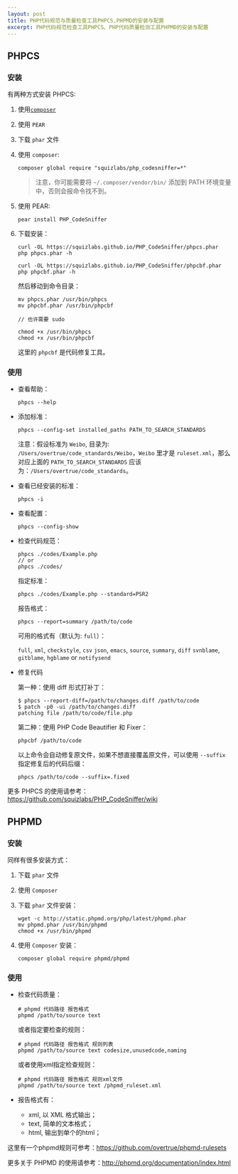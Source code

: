 ```yaml
---
layout: post
title: PHP代码规范与质量检查工具PHPCS,PHPMD的安装与配置
excerpt: PHP代码规范检查工具PHPCS、PHP代码质量检测工具PHPMD的安装与配置
---
```


## PHPCS

### 安装

有两种方式安装 PHPCS:

1. 使用[`composer`](http://getcomposer.org/)
2. 使用 `PEAR`
3. 下载 `phar` 文件

1. 使用 `composer`:

    ```shell
    composer global require "squizlabs/php_codesniffer=*"
    ```

    > 注意，你可能需要将 `~/.composer/vendor/bin/` 添加到 PATH 环境变量中，否则会报命令找不到。

2. 使用 PEAR:

    ```shell
    pear install PHP_CodeSniffer
    ```

3. 下载安装：

    ```shell
    curl -OL https://squizlabs.github.io/PHP_CodeSniffer/phpcs.phar
    php phpcs.phar -h

    curl -OL https://squizlabs.github.io/PHP_CodeSniffer/phpcbf.phar
    php phpcbf.phar -h
    ```

    然后移动到命令目录：

    ```shell
    mv phpcs.phar /usr/bin/phpcs
    mv phpcbf.phar /usr/bin/phpcbf

    // 也许需要 sudo

    chmod +x /usr/bin/phpcs
    chmod +x /usr/bin/phpcbf
    ```

    这里的 `phpcbf` 是代码修复工具。

### 使用

- 查看帮助：

    ```shell
    phpcs --help
    ```
- 添加标准：

    ```shell
    phpcs --config-set installed_paths PATH_TO_SEARCH_STANDARDS
    ```

    注意：假设标准为 `Weibo`, 目录为: `/Users/overtrue/code_standards/Weibo`，`Weibo` 里才是 `ruleset.xml`，那么对应上面的 `PATH_TO_SEARCH_STANDARDS` 应该为：`/Users/overtrue/code_standards`。

- 查看已经安装的标准：

    ```shell
    phpcs -i
    ```

- 查看配置：

    ```shell
    phpcs --config-show
    ```

- 检查代码规范：

    ```shell
    phpcs ./codes/Example.php
    // or
    phpcs ./codes/
    ```

    指定标准：

    ```shell
    phpcs ./codes/Example.php --standard=PSR2
    ```

    报告格式：

    ```shell
    phpcs --report=summary /path/to/code
    ```
    可用的格式有（默认为: `full`）：

    `full`, `xml`, `checkstyle`, `csv`
    `json`, `emacs`, `source`, `summary`, `diff`
    `svnblame`, `gitblame`, `hgblame` or `notifysend`

- 修复代码

   第一种：使用 diff 形式打补丁：

   ```shell
   $ phpcs --report-diff=/path/to/changes.diff /path/to/code
   $ patch -p0 -ui /path/to/changes.diff
   patching file /path/to/code/file.php
   ```

   第二种：使用 PHP Code Beautifier 和 Fixer：

   ```shell
   phpcbf /path/to/code
   ```
   以上命令会自动修复原文件，如果不想直接覆盖原文件，可以使用 `--suffix` 指定修复后的代码后缀：

   ```shell
   phpcs /path/to/code --suffix=.fixed
   ```

更多 PHPCS 的使用请参考：https://github.com/squizlabs/PHP_CodeSniffer/wiki


## PHPMD

### 安装

同样有很多安装方式：

1. 下载 `phar` 文件
2. 使用 `Composer`

1. 下载 `phar` 文件安装：

    ```shell
    wget -c http://static.phpmd.org/php/latest/phpmd.phar
    mv phpmd.phar /usr/bin/phpmd
    chmod +x /usr/bin/phpmd
    ```

2. 使用 `Composer` 安装：

    ```shell
    composer global require phpmd/phpmd
    ```

### 使用

- 检查代码质量：

    ```shell
    # phpmd 代码路径 报告格式
    phpmd /path/to/source text
    ```

    或者指定要检查的规则：

    ```shell
    # phpmd 代码路径 报告格式 规则列表
    phpmd /path/to/source text codesize,unusedcode,naming
    ```
    或者使用xml指定检查规则：

    ```shell
    # phpmd 代码路径 报告格式 规则xml文件
    phpmd /path/to/source text /phpmd_ruleset.xml
    ```

- 报告格式有：
    - xml, 以 XML 格式输出；
    - text, 简单的文本格式；
    - html, 输出到单个的html；

这里有一个phpmd规则可参考：https://github.com/overtrue/phpmd-rulesets

更多关于 PHPMD 的使用请参考：http://phpmd.org/documentation/index.html